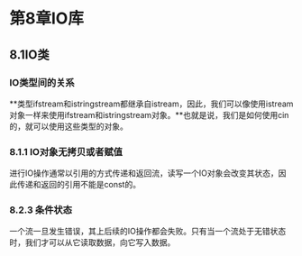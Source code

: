 # 第8章IO库

## 8.1IO类

### IO类型间的关系

**类型ifstream和istringstream都继承自istream，因此，我们可以像使用istream对象一样来使用ifstream和istringstream对象。**也就是说，我们是如何使用cin的，就可以使用这些类型的对象。

### 8.1.1 IO对象无拷贝或者赋值
进行IO操作通常以引用的方式传递和返回流，读写一个IO对象会改变其状态，因此传递和返回的引用不能是const的。

### 8.2.3 条件状态
一个流一旦发生错误，其上后续的IO操作都会失败。只有当一个流处于无错状态时，我们才可以从它读取数据，向它写入数据。